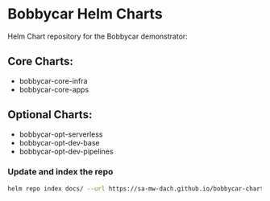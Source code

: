 # Bobbycar Helm Charts

Helm Chart repository for the Bobbycar demonstrator:

## Core Charts:

- bobbycar-core-infra
- bobbycar-core-apps

## Optional Charts:

- bobbycar-opt-serverless
- bobbycar-opt-dev-base
- bobbycar-opt-dev-pipelines

### Update and index the repo

```sh
helm repo index docs/ --url https://sa-mw-dach.github.io/bobbycar-charts
```